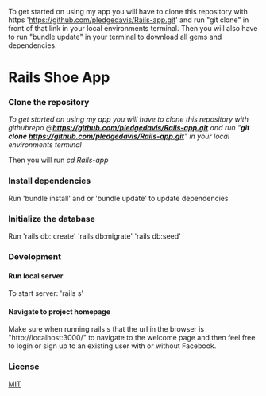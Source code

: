 To get started on using my app you will have to clone this repository with https 'https://github.com/pledgedavis/Rails-app.git' and run "git clone" in front of that link in your local environments terminal. Then you will also have to run "bundle update" in your terminal to download all gems and dependencies. 

<h1>Rails Shoe App</h1>

<h3>Clone the repository</h3>


  *To get started on using my app you will have to clone this repository with githubrepo @**https://github.com/pledgedavis/Rails-app.git** and run "**git clone https://github.com/pledgedavis/Rails-app.git**" in your local environments terminal*

 Then you will run *cd Rails-app*

<h3>Install dependencies</h3>

Run 'bundle install' and or 'bundle update' to update dependencies


<h3>Initialize the database</h3>

Run 'rails db::create' 'rails db:migrate' 'rails db:seed'

<h3>Development</h3>
<h4>Run local server</h4>

To start server:
 'rails s'

<h4>Navigate to project homepage </h4>
Make sure when running rails s that the url in the browser is "http://localhost:3000/" to navigate to the welcome page and then feel free to login or sign up to an existing user with or without Facebook.


<h3>License</h3>
 
[MIT](https://choosealicense.com/licenses/mit/)
